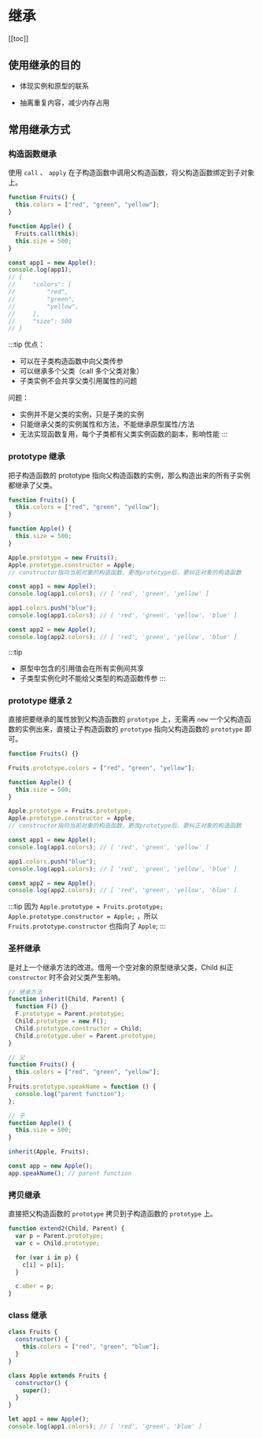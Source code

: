 # 继承

[[toc]]

## 使用继承的目的

- 体现实例和原型的联系

- 抽离重复内容，减少内存占用

## 常用继承方式

### 构造函数继承

使用 `call` 、 `apply` 在子构造函数中调用父构造函数，将父构造函数绑定到子对象上。

```js
function Fruits() {
  this.colors = ["red", "green", "yellow"];
}

function Apple() {
  Fruits.call(this);
  this.size = 500;
}

const app1 = new Apple();
console.log(app1);
// {
//     "colors": [
//         "red",
//         "green",
//         "yellow",
//     ],
//     "size": 500
// }
```

:::tip
优点：

- 可以在子类构造函数中向父类传参
- 可以继承多个父类（call 多个父类对象）
- 子类实例不会共享父类引用属性的问题

问题：

- 实例并不是父类的实例，只是子类的实例
- 只能继承父类的实例属性和方法，不能继承原型属性/方法
- 无法实现函数复用，每个子类都有父类实例函数的副本，影响性能
  :::

### prototype 继承

把子构造函数的 prototype 指向父构造函数的实例，那么构造出来的所有子实例都继承了父类。

```js
function Fruits() {
  this.colors = ["red", "green", "yellow"];
}

function Apple() {
  this.size = 500;
}

Apple.prototype = new Fruits();
Apple.prototype.constructor = Apple;
// constructor指向当前对象的构造函数，更改prototype后，要纠正对象的构造函数

const app1 = new Apple();
console.log(app1.colors); // [ 'red', 'green', 'yellow' ]

app1.colors.push("blue");
console.log(app1.colors); // [ 'red', 'green', 'yellow', 'blue' ]

const app2 = new Apple();
console.log(app2.colors); // [ 'red', 'green', 'yellow', 'blue' ]
```

:::tip

- 原型中包含的引用值会在所有实例间共享
- 子类型实例化时不能给父类型的构造函数传参
  :::

### prototype 继承 2

直接把要继承的属性放到父构造函数的 `prototype` 上，无需再 `new` 一个父构造函数的实例出来，直接让子构造函数的 `prototype` 指向父构造函数的 `prototype` 即可。

```js
function Fruits() {}

Fruits.prototype.colors = ["red", "green", "yellow"];

function Apple() {
  this.size = 500;
}

Apple.prototype = Fruits.prototype;
Apple.prototype.constructor = Apple;
// constructor指向当前对象的构造函数，更改prototype后，要纠正对象的构造函数

const app1 = new Apple();
console.log(app1.colors); // [ 'red', 'green', 'yellow' ]

app1.colors.push("blue");
console.log(app1.colors); // [ 'red', 'green', 'yellow', 'blue' ]

const app2 = new Apple();
console.log(app2.colors); // [ 'red', 'green', 'yellow', 'blue' ]
```

:::tip
因为 `Apple.prototype = Fruits.prototype; Apple.prototype.constructor = Apple;` ，所以 `Fruits.prototype.constructor` 也指向了 `Apple`;
:::

### 圣杯继承

是对上一个继承方法的改进。借用一个空对象的原型继承父类，Child 纠正 `constructor` 时不会对父类产生影响。

```js
// 继承方法
function inherit(Child, Parent) {
  function F() {}
  F.prototype = Parent.prototype;
  Child.prototype = new F();
  Child.prototype.constructor = Child;
  Child.prototype.uber = Parent.prototype;
}

// 父
function Fruits() {
  this.colors = ["red", "green", "yellow"];
}
Fruits.prototype.speakName = function () {
  console.log("parent function");
};

// 子
function Apple() {
  this.size = 500;
}

inherit(Apple, Fruits);

const app = new Apple();
app.speakName(); // parent function
```

### 拷贝继承

直接把父构造函数的 `prototype` 拷贝到子构造函数的 `prototype` 上。

```js
function extend2(Child, Parent) {
  var p = Parent.prototype;
  var c = Child.prototype;

  for (var i in p) {
    c[i] = p[i];
  }

  c.uber = p;
}
```

### class 继承

```js
class Fruits {
  constructor() {
    this.colors = ["red", "green", "blue"];
  }
}

class Apple extends Fruits {
  constructor() {
    super();
  }
}

let app1 = new Apple();
console.log(app1.colors); // [ 'red', 'green', 'blue' ]
```
